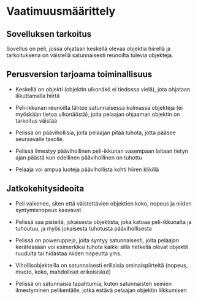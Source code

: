 # Vaatimuusmäärittely

## Sovelluksen tarkoitus

Sovellus on peli, jossa ohjataan keskellä olevaa objektia hiirellä ja tarkoituksena on väistellä satunnaisesti reunoilta tulevia objekteja.

## Perusversion tarjoama toiminallisuus

- Keskellä on objekti (objektin ulkonäkö ei tiedossa vielä), jota ohjataan liikuttamalla hiirtä

- Peli-ikkunan reunoilta lähtee satunnaisessa kulmassa objekteja (ei myöskään tietoa ulkonäöstä), joita pelaajan ohjaaman objektin on tarkoitus väistää

- Pelissä on päävihollisia, joita pelaajan pitää tuhota, jotta pääsee seuraavalle tasolle.
 
- Pelissä ilmestyy päävihollinen peli-ikkunan vasempaan laitaan tietyn ajan päästä kun edellinen päävihollinen on tuhottu

- Pelaaja voi ampua luoteja päävihollista kohti hiiren klikillä

## Jatkokehitysideoita

- Peli vaikenee, siten että väistettävien objektien koko, nopeus ja niiden syntymisnopeus kasvavat

- Pelissä saa pisteitä, jokaisesta objektista, joka katoaa peli-ikkunalta ja tuhoutuu, ja myös jokaisesta tuhotusta päävihollisesta

- Pelissä on poweruppeja, joita syntyy satunnaisesti, joita pelaajan kerätessään voi esimerkiksi tuhota kaikki sillä hetkellä olevat objektit ruudulta tai hidastaa niiden nopeutta yms.
  
- Vihollisobjekteilla on satunnaisesti erillaisia ominaispiirteitä (nopeus, muoto, koko, mahdolliset erikoisiskut)

- Pelissä on satunnaisia tapahtumia, kuten satunnaisten seinien ilmestyminen pelikentälle, jotka estävä pelaajan objektin liikkumisen

